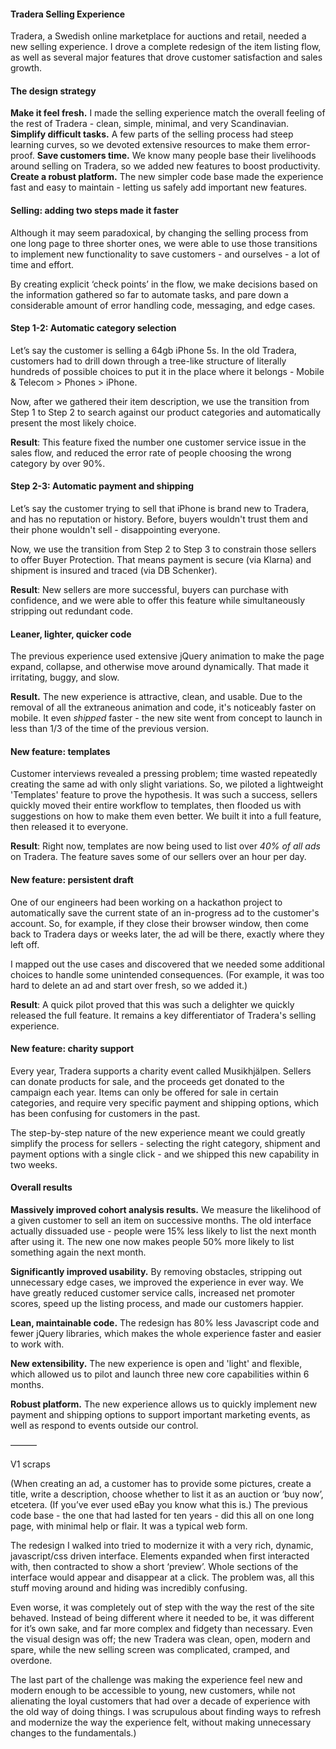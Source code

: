 #### Tradera Selling Experience

Tradera, a Swedish online marketplace for auctions and retail, needed a new selling experience. I drove a complete redesign of the item listing flow, as well as several major features that drove customer satisfaction and sales growth.

#### The design strategy

**Make it feel fresh.** I made the selling experience match the overall feeling of the rest of Tradera - clean, simple, minimal, and very Scandinavian. 
**Simplify difficult tasks.** A few parts of the selling process had steep learning curves, so we devoted extensive resources to make them error-proof.
**Save customers time.** We know many people base their livelihoods around selling on Tradera, so we added new features to boost productivity.
**Create a robust platform.** The new simpler code base made the experience fast and easy to maintain - letting us safely add important new features.

#### Selling: adding two steps made it faster

Although it may seem paradoxical, by changing the selling process from one long page to three shorter ones, we were able to use those transitions to implement new functionality to save customers - and ourselves - a lot of time and effort. 

By creating explicit ‘check points’ in the flow, we make decisions based on the information gathered so far to automate tasks, and pare down a considerable amount of error handling code, messaging, and edge cases.

#### Step 1-2: Automatic category selection

Let’s say the customer is selling a 64gb iPhone 5s. In the old Tradera, customers had to drill down through a tree-like structure of literally hundreds of possible choices to put it in the place where it belongs - Mobile & Telecom > Phones > iPhone. 

Now, after we gathered their item description, we use the transition from Step 1 to Step 2 to search against our product categories and automatically present the most likely choice. 

**Result**: This feature fixed the number one customer service issue in the sales flow, and reduced the error rate of people choosing the wrong category by over 90%. 

#### Step 2-3: Automatic payment and shipping

Let’s say the customer trying to sell that iPhone is brand new to Tradera, and has no reputation or history. Before, buyers wouldn't trust them and their phone wouldn't sell - disappointing everyone.

Now, we use the transition from Step 2 to Step 3 to constrain those sellers to offer Buyer Protection. That means payment is secure (via Klarna) and shipment is insured and traced (via DB Schenker). 

**Result**: New sellers are more successful, buyers can purchase with confidence, and we were able to offer this feature while simultaneously stripping out redundant code.

#### Leaner, lighter, quicker code

The previous experience used extensive jQuery animation to make the page expand, collapse, and otherwise move around dynamically. That made it irritating, buggy, and slow.

**Result.** The new experience is attractive, clean, and usable. Due to the removal of all the extraneous animation and code, it's noticeably faster on mobile. It even *shipped* faster - the new site went from concept to launch in less than 1/3 of the time of the previous version.

#### New feature: templates

Customer interviews revealed a pressing problem; time wasted repeatedly creating the same ad with only slight variations. So, we piloted a lightweight 'Templates' feature to prove the hypothesis. It was such a success, sellers quickly moved their entire workflow to templates, then flooded us with suggestions on how to make them even better. We built it into a full feature, then released it to everyone.

**Result**: Right now, templates are now being used to list over *40% of all ads* on Tradera. The feature saves some of our sellers over an hour per day.

#### New feature: persistent draft

One of our engineers had been working on a hackathon project to automatically save the current state of an in-progress ad to the customer's account. So, for example, if they close their browser window, then come back to Tradera days or weeks later, the ad will be there, exactly where they left off. 

I mapped out the use cases and discovered that we needed some additional choices to handle some unintended consequences. (For example, it was too hard to delete an ad and start over fresh, so we added it.) 

**Result**: A quick pilot proved that this was such a delighter we quickly released the full feature. It remains a key differentiator of Tradera's selling experience.

#### New feature: charity support

Every year, Tradera supports a charity event called Musikhjälpen. Sellers can donate products for sale, and the proceeds get donated to the campaign each year. Items can only be offered for sale in certain categories, and require very specific payment and shipping options, which has been confusing for customers in the past.

The step-by-step nature of the new experience meant we could greatly simplify the process for sellers - selecting the right category, shipment and payment options with a single click - and we shipped this new capability in two weeks.

#### Overall results

**Massively improved cohort analysis results.** We measure the likelihood of a given customer to sell an item on successive months. The old interface actually dissuaded use - people were 15% less likely to list the next month after using it. The new one now makes people 50% more likely to list something again the next month.

**Significantly improved usability.** By removing obstacles, stripping out unnecessary edge cases, we improved the experience in ever way. We have greatly reduced customer service calls, increased net promoter scores, speed up the listing process, and made our customers happier.

**Lean, maintainable code.** The redesign has 80% less Javascript code and fewer jQuery libraries, which makes the whole experience faster and easier to work with.

**New extensibility.** The new experience is open and 'light' and flexible, which allowed us to pilot and launch three new core capabilities within 6 months.

**Robust platform.** The new experience allows us to quickly implement new payment and shipping options to support important marketing events, as well as respond to events outside our control.



———

V1 scraps

(When creating an ad, a customer has to provide some pictures, create a title, write a description, choose whether to list it as an auction or ‘buy now’, etcetera. (If you’ve ever used eBay you know what this is.) The previous code base - the one that had lasted for ten years - did this all on one long page, with minimal help or flair. It was a typical web form.

The redesign I walked into tried to modernize it with a very rich, dynamic, javascript/css driven interface. Elements expanded when first interacted with, then contracted to show a short ‘preview’. Whole sections of the interface would appear and disappear at a click. The problem was, all this stuff moving around and hiding was incredibly confusing. 

Even worse, it was completely out of step with the way the rest of the site behaved. Instead of being different where it needed to be, it was different for it’s own sake, and far more complex and fidgety than necessary. Even the visual design was off; the new Tradera was clean, open, modern and spare, while the new selling screen was complicated, cramped, and overdone.

The last part of the challenge was making the experience feel new and modern enough to be accessible to young, new customers, while not alienating the loyal customers that had over a decade of experience with the old way of doing things. I was scrupulous about finding ways to refresh and modernize the way the experience felt, without making unnecessary changes to the fundamentals.)
